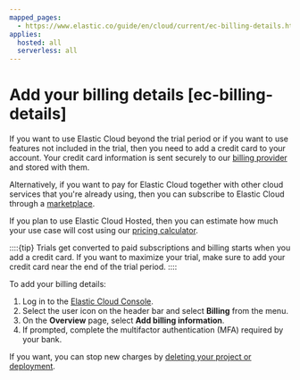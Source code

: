 ```yaml
---
mapped_pages:
  - https://www.elastic.co/guide/en/cloud/current/ec-billing-details.html
applies:
  hosted: all
  serverless: all
---
```


# Add your billing details [ec-billing-details]

If you want to use Elastic Cloud beyond the trial period or if you want to use features not included in the trial, then you need to add a credit card to your account. Your credit card information is sent securely to our [billing provider](http://recurly.com/security) and stored with them.

Alternatively, if you want to pay for Elastic Cloud together with other cloud services that you're already using, then you can subscribe to Elastic Cloud through a [marketplace](deploy-manage/deploy/elastic-cloud/subscribe-from-marketplace.md).

If you plan to use Elastic Cloud Hosted, then you can estimate how much your use case will cost using our [pricing calculator](https://www.elastic.co/cloud/elasticsearch-service/pricing). 

::::{tip} 
Trials get converted to paid subscriptions and billing starts when you add a credit card. If you want to maximize your trial, make sure to add your credit card near the end of the trial period.
::::

To add your billing details:

1. Log in to the [Elastic Cloud Console](https://cloud.elastic.co?page=docs&placement=docs-body).
2. Select the user icon on the header bar and select **Billing** from the menu.
3. On the **Overview** page, select **Add billing information**.
4. If prompted, complete the multifactor authentication (MFA) required by your bank.

If you want, you can stop new charges by [deleting your project or deployment](/deploy-manage/uninstall/delete-a-cloud-deployment.md).

